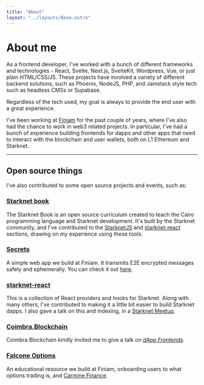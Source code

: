 ```yaml
---
title: "About"
layout: "../layouts/Base.astro"
---
```


# About me

As a frontend developer, I've worked with a bunch of different frameworks and technologies - React, Svelte, Next.js, SvelteKit, Wordpress, Vue, or just plain HTML/CSS/JS. These projects have involved a variety of different backend solutions, such as Phoenix, NodeJS, PHP, and Jamstack style tech such as headless CMSs or Supabase.

Regardless of the tech used, my goal is always to provide the end user with a great experience.

I've been working at [Finiam](https://finiam.com) for the past couple of years, where I've also had the chance to work in web3 related projects. In particular, I've had a bunch of experience building frontends for dapps and other apps that need to interact with the blockchain and user wallets, both on L1 Ethereum and Starknet.

---

## Open source things

I've also contributed to some open source projects and events, such as:

### [Starknet book](https://book.starknet.io/#starknet_book_authors)

The Starknet Book is an open source curriculum created to teach the Cairo programming language and Starknet development. It's built by the Starknet community, and I've contributed to the [StarknetJS](https://github.com/0xs34n/starknet.js) and [starknet-react](https://github.com/apibara/starknet-react) sections, drawing on my experience using these tools.

### [Secrets](https://github.com/finiam/secrets.finiam.com)

A simple web app we build at Finiam. It transmits E2E encrypted messages safely and ephemerally. You can check it out [here](https://secrets.finiam.com/).

### [starknet-react](https://github.com/apibara/starknet-react)

This is a collection of React providers and hooks for Starknet. Along with many others, I've contributed to making it a little bit easier to build Starknet dapps. I also gave a talk on this and indexing, in a [Starknet Meetup](https://twitter.com/wearefiniam/status/1654517948315234306).

### [Coimbra.Blockchain](https://twitter.com/Coimblockchain)

Coimbra Blockchain kindly invited me to give a talk on [_dApp Frontends_](https://www.youtube.com/live/qqlRjpXY_Pc?feature=share&t=193).

### [Falcone Options](https://falcone.finiam.com/)

An educational resource we build at Finiam, onboarding users to what options trading is, and [Carmine Finance](https://carmine.finance/).
